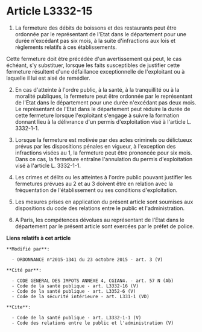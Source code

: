 # Article L3332-15

1. La fermeture des débits de boissons et des restaurants peut être ordonnée par le représentant de l'Etat dans le
département pour une durée n'excédant pas six mois, à la suite d'infractions aux lois et règlements relatifs à ces
établissements. 

Cette fermeture doit être précédée d'un avertissement qui peut, le cas échéant, s'y substituer, lorsque les faits
susceptibles de justifier cette fermeture résultent d'une défaillance exceptionnelle de l'exploitant ou à laquelle il lui est
aisé de remédier. 

2. En cas d'atteinte à l'ordre public, à la santé, à la tranquillité ou à la moralité publiques, la fermeture peut être
ordonnée par le représentant de l'Etat dans le département pour une durée n'excédant pas deux mois. Le représentant de l'Etat
dans le département peut réduire la durée de cette fermeture lorsque l'exploitant s'engage à suivre la formation donnant lieu
à la délivrance d'un permis d'exploitation visé à l'article L. 3332-1-1.

3. Lorsque la fermeture est motivée par des actes criminels ou délictueux prévus par les dispositions pénales en vigueur, à
l'exception des infractions visées au 1, la fermeture peut être prononcée pour six mois. Dans ce cas, la fermeture entraîne
l'annulation du permis d'exploitation visé à l'article L. 3332-1-1.

4. Les crimes et délits ou les atteintes à l'ordre public pouvant justifier les fermetures prévues au 2 et au 3 doivent être
en relation avec la fréquentation de l'établissement ou ses conditions d'exploitation. 

5. Les mesures prises en application du présent article sont soumises aux dispositions du code des relations entre le public
et l'administration. 

6. A Paris, les compétences dévolues au représentant de l'Etat dans le département par le présent article sont exercées par
le préfet de police.

**Liens relatifs à cet article**

	**Modifié par**:

	  - ORDONNANCE n°2015-1341 du 23 octobre 2015 - art. 3 (V)

	**Cité par**:

	  - CODE GENERAL DES IMPOTS ANNEXE 4, CGIAN4. - art. 57 N (Ab)
	  - Code de la santé publique - art. L3332-16 (V)
	  - Code de la santé publique - art. L3352-6 (V)
	  - Code de la sécurité intérieure - art. L331-1 (VD)

	**Cite**:

	  - Code de la santé publique - art. L3332-1-1 (V)
	  - Code des relations entre le public et l'administration (V)
